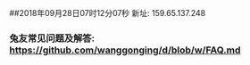 ##2018年09月28日07时12分07秒 新址: 159.65.137.248
### 兔友常见问题及解答: https://github.com/wanggonging/d/blob/w/FAQ.md
